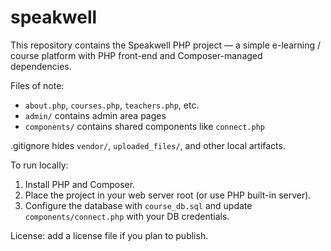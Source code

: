 # speakwell

This repository contains the Speakwell PHP project — a simple e-learning / course platform with PHP front-end and Composer-managed dependencies.

Files of note:
- `about.php`, `courses.php`, `teachers.php`, etc.
- `admin/` contains admin area pages
- `components/` contains shared components like `connect.php`

.gitignore hides `vendor/`, `uploaded_files/`, and other local artifacts.

To run locally:
1. Install PHP and Composer.
2. Place the project in your web server root (or use PHP built-in server).
3. Configure the database with `course_db.sql` and update `components/connect.php` with your DB credentials.

License: add a license file if you plan to publish.
